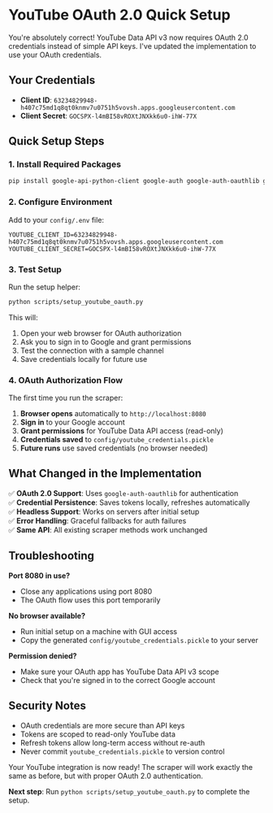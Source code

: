 # YouTube OAuth 2.0 Quick Setup

You're absolutely correct! YouTube Data API v3 now requires OAuth 2.0 credentials instead of simple API keys. I've updated the implementation to use your OAuth credentials.

## Your Credentials
- **Client ID**: `63234829948-h407c75md1q8qt0knmv7u0751h5vovsh.apps.googleusercontent.com`
- **Client Secret**: `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`

## Quick Setup Steps

### 1. Install Required Packages
```bash
pip install google-api-python-client google-auth google-auth-oauthlib google-auth-httplib2
```

### 2. Configure Environment
Add to your `config/.env` file:
```env
YOUTUBE_CLIENT_ID=63234829948-h407c75md1q8qt0knmv7u0751h5vovsh.apps.googleusercontent.com
YOUTUBE_CLIENT_SECRET=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
```

### 3. Test Setup
Run the setup helper:
```bash
python scripts/setup_youtube_oauth.py
```

This will:
1. Open your web browser for OAuth authorization
2. Ask you to sign in to Google and grant permissions  
3. Test the connection with a sample channel
4. Save credentials locally for future use

### 4. OAuth Authorization Flow
The first time you run the scraper:
1. **Browser opens** automatically to `http://localhost:8080`
2. **Sign in** to your Google account
3. **Grant permissions** for YouTube Data API access (read-only)
4. **Credentials saved** to `config/youtube_credentials.pickle`
5. **Future runs** use saved credentials (no browser needed)

## What Changed in the Implementation

✅ **OAuth 2.0 Support**: Uses `google-auth-oauthlib` for authentication  
✅ **Credential Persistence**: Saves tokens locally, refreshes automatically  
✅ **Headless Support**: Works on servers after initial setup  
✅ **Error Handling**: Graceful fallbacks for auth failures  
✅ **Same API**: All existing scraper methods work unchanged  

## Troubleshooting

**Port 8080 in use?**
- Close any applications using port 8080
- The OAuth flow uses this port temporarily

**No browser available?**
- Run initial setup on a machine with GUI access
- Copy the generated `config/youtube_credentials.pickle` to your server

**Permission denied?**
- Make sure your OAuth app has YouTube Data API v3 scope
- Check that you're signed in to the correct Google account

## Security Notes

- OAuth credentials are more secure than API keys
- Tokens are scoped to read-only YouTube data
- Refresh tokens allow long-term access without re-auth
- Never commit `youtube_credentials.pickle` to version control

Your YouTube integration is now ready! The scraper will work exactly the same as before, but with proper OAuth 2.0 authentication.

**Next step**: Run `python scripts/setup_youtube_oauth.py` to complete the setup.